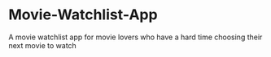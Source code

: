 # Movie-Watchlist-App
A movie watchlist app for movie lovers who have a hard time choosing their next movie to watch
